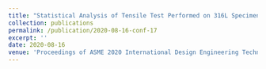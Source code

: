 ```yaml
---
title: "Statistical Analysis of Tensile Test Performed on 316L Specimens Manufactured by Directed Energy Deposition"
collection: publications
permalink: /publication/2020-08-16-conf-17
excerpt: ''
date: 2020-08-16
venue: 'Proceedings of ASME 2020 International Design Engineering Technical Conferences'
---
```

